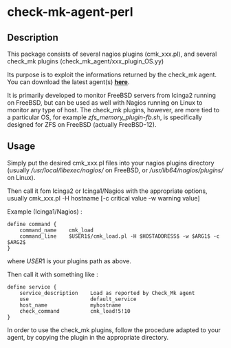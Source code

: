 # check-mk-agent-perl

## Description
This package consists of several nagios plugins (cmk\_xxx.pl), and several check\_mk plugins (check\_mk\_agent/xxx\_plugin\_OS.yy)

Its purpose is to exploit the informations returned by the check\_mk agent.
You can download the latest agent(s) **[here](http://git.mathias-kettner.de/git/?p=check\_mk.git;a=tree;f=agents;hb=HEAD)**.

It is primarily developed to monitor FreeBSD servers from Icinga2 running on FreeBSD, but can be used as well with Nagios running on Linux to monitor any type of host.
The check\_mk plugins, however, are more tied to a particular OS, for example *zfs\_memory\_plugin-fb.sh*, is specifically designed for ZFS on FreeBSD (actually FreeBSD-12).

## Usage
Simply put the desired cmk\_xxx.pl files into your nagios plugins directory (usually */usr/local/libexec/nagios/* on FreeBSD, or */usr/lib64/nagios/plugins/* on Linux).

Then call it fom Icinga2 or Icinga1/Nagios with the appropriate options, usually
cmk_xxx.pl -H hostname [-c critical value -w warning value]

Example (Icinga1/Nagios) :
```
define command {
    command_name    cmk_load
    command_line    $USER1$/cmk_load.pl -H $HOSTADDRESS$ -w $ARG1$ -c $ARG2$
}
```
where $USER1$ is your plugins path as above.

Then call it with something like :
```
define service {
    service_description    Load as reported by Check_Mk agent
    use                    default_service
    host_name              myhostname
    check_command          cmk_load!5!10
}
```

In order to use the check\_mk plugins, follow the procedure adapted to your agent, by copying the plugin in the appropriate directory.
